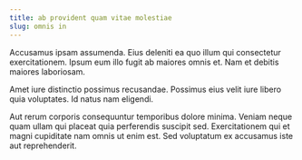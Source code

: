 ```yaml
---
title: ab provident quam vitae molestiae
slug: omnis in
---
```


Accusamus ipsam assumenda. Eius deleniti ea quo illum qui consectetur exercitationem. Ipsum eum illo fugit ab maiores omnis et. Nam et debitis maiores laboriosam.

Amet iure distinctio possimus recusandae. Possimus eius velit iure libero quia voluptates. Id natus nam eligendi.

Aut rerum corporis consequuntur temporibus dolore minima. Veniam neque quam ullam qui placeat quia perferendis suscipit sed. Exercitationem qui et magni cupiditate nam omnis ut enim est. Sed voluptatum ex accusamus iste aut reprehenderit.
